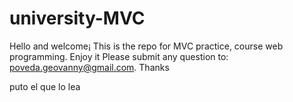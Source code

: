 # university-MVC

Hello and welcome¡ This is the repo for MVC practice, course web programming. Enjoy it
Please submit any question to: poveda.geovanny@gmail.com. Thanks 


puto el que lo lea 